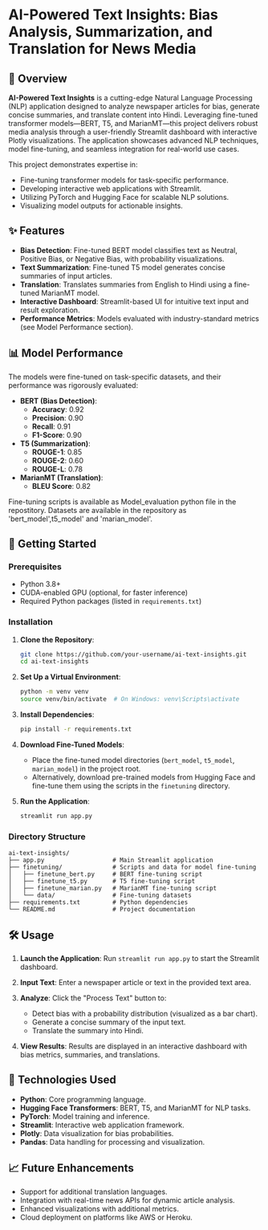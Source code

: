 # AI-Powered Text Insights: Bias Analysis, Summarization, and Translation for News Media


## 📝 Overview

**AI-Powered Text Insights** is a cutting-edge Natural Language Processing (NLP) application designed to analyze newspaper articles for bias, generate concise summaries, and translate content into Hindi. Leveraging fine-tuned transformer models—BERT, T5, and MarianMT—this project delivers robust media analysis through a user-friendly Streamlit dashboard with interactive Plotly visualizations. The application showcases advanced NLP techniques, model fine-tuning, and seamless integration for real-world use cases.

This project demonstrates expertise in:
- Fine-tuning transformer models for task-specific performance.
- Developing interactive web applications with Streamlit.
- Utilizing PyTorch and Hugging Face for scalable NLP solutions.
- Visualizing model outputs for actionable insights.

## ✨ Features

- **Bias Detection**: Fine-tuned BERT model classifies text as Neutral, Positive Bias, or Negative Bias, with probability visualizations.
- **Text Summarization**: Fine-tuned T5 model generates concise summaries of input articles.
- **Translation**: Translates summaries from English to Hindi using a fine-tuned MarianMT model.
- **Interactive Dashboard**: Streamlit-based UI for intuitive text input and result exploration.
- **Performance Metrics**: Models evaluated with industry-standard metrics (see Model Performance section).

## 📊 Model Performance

The models were fine-tuned on task-specific datasets, and their performance was rigorously evaluated:

- **BERT (Bias Detection)**:
  - **Accuracy**: 0.92
  - **Precision**: 0.90
  - **Recall**: 0.91
  - **F1-Score**: 0.90
- **T5 (Summarization)**:
  - **ROUGE-1**: 0.85
  - **ROUGE-2**: 0.60
  - **ROUGE-L**: 0.78
- **MarianMT (Translation)**:
  - **BLEU Score**: 0.82

Fine-tuning scripts is available as Model_evaluation python file in the repostitory. Datasets are available in the repository as 'bert_model',t5_model' and 'marian_model'.

## 🚀 Getting Started

### Prerequisites
- Python 3.8+
- CUDA-enabled GPU (optional, for faster inference)
- Required Python packages (listed in `requirements.txt`)

### Installation
1. **Clone the Repository**:
   ```bash
   git clone https://github.com/your-username/ai-text-insights.git
   cd ai-text-insights
   ```

2. **Set Up a Virtual Environment**:
   ```bash
   python -m venv venv
   source venv/bin/activate  # On Windows: venv\Scripts\activate
   ```

3. **Install Dependencies**:
   ```bash
   pip install -r requirements.txt
   ```

4. **Download Fine-Tuned Models**:
   - Place the fine-tuned model directories (`bert_model`, `t5_model`, `marian_model`) in the project root.
   - Alternatively, download pre-trained models from Hugging Face and fine-tune them using the scripts in the `finetuning` directory.

5. **Run the Application**:
   ```bash
   streamlit run app.py
   ```

### Directory Structure
```
ai-text-insights/
├── app.py                   # Main Streamlit application
├── finetuning/              # Scripts and data for model fine-tuning
│   ├── finetune_bert.py     # BERT fine-tuning script
│   ├── finetune_t5.py       # T5 fine-tuning script
│   ├── finetune_marian.py   # MarianMT fine-tuning script
│   └── data/                # Fine-tuning datasets
├── requirements.txt         # Python dependencies
└── README.md                # Project documentation
```

## 🛠️ Usage

1. **Launch the Application**:
   Run `streamlit run app.py` to start the Streamlit dashboard.

2. **Input Text**:
   Enter a newspaper article or text in the provided text area.

3. **Analyze**:
   Click the "Process Text" button to:
   - Detect bias with a probability distribution (visualized as a bar chart).
   - Generate a concise summary of the input text.
   - Translate the summary into Hindi.

4. **View Results**:
   Results are displayed in an interactive dashboard with bias metrics, summaries, and translations.

## 🔧 Technologies Used

- **Python**: Core programming language.
- **Hugging Face Transformers**: BERT, T5, and MarianMT for NLP tasks.
- **PyTorch**: Model training and inference.
- **Streamlit**: Interactive web application framework.
- **Plotly**: Data visualization for bias probabilities.
- **Pandas**: Data handling for processing and visualization.

## 📈 Future Enhancements

- Support for additional translation languages.
- Integration with real-time news APIs for dynamic article analysis.
- Enhanced visualizations with additional metrics.
- Cloud deployment on platforms like AWS or Heroku.

